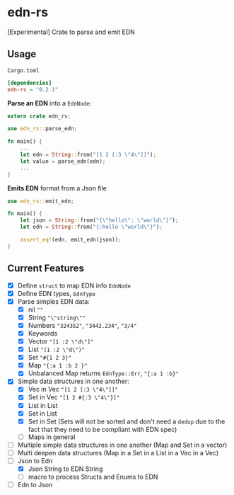 # edn-rs
[Experimental] Crate to parse and emit EDN

## Usage

`Cargo.toml`
```toml
[dependencies]
edn-rs = "0.2.1"
```

**Parse an EDN** into a `EdnNode`:
```rust
extern crate edn_rs;

use edn_rs::parse_edn;

fn main() {
    ...
    let edn = String::from("[1 2 [:3 \"4\"]]");
    let value = parse_edn(edn);
    ...
}
```

**Emits EDN** format from a Json file
 ```rust
 use edn_rs::emit_edn;

 fn main() {
     let json = String::from("{\"hello\": \"world\"}");
     let edn = String::from("{:hello \"world\"}");

     assert_eq!(edn, emit_edn(json));
 }
 ```

## Current Features
- [x] Define `struct` to map EDN info `EdnNode`
- [x] Define EDN types, `EdnType`
- [x] Parse simples EDN data:
    - [x] nil `""`
    - [x] String `"\"string\""`
    - [x] Numbers `"324352"`, `"3442.234"`, `"3/4"`
    - [x] Keywords
    - [x] Vector `"[1 :2 \"d\"]"`
    - [x] List `"(1 :2 \"d\")"`
    - [x] Set `"#{1 2 3}"`
    - [x] Map `"{:a 1 :b 2 }"`
    - [x] Unbalanced Map returns `EdnType::Err`, `"{:a 1 :b}"`
- [x] Simple data structures in one another:
    - [x] Vec in Vec `"[1 2 [:3 \"4\"]]"`
    - [x] Set in Vec `"[1 2 #{:3 \"4\"}]"`
    - [x] List in List
    - [x] Set in List
    - [x] Set in Set (Sets will not be sorted and don't need a `dedup` due to the fact that they need to be compliant with EDN spec)
    - [ ] Maps in general
- [ ] Multiple simple data structures in one another (Map and Set in a vector)
- [ ] Multi deepen data structures (Map in a Set in a List in a  Vec in a Vec)
- [ ] Json to Edn
    - [x] Json String to EDN String
    - [ ] macro to process Structs and Enums to EDN
- [ ] Edn to Json